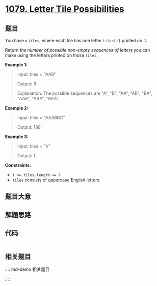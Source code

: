 # [1079. Letter Tile Possibilities](https://leetcode.com/problems/letter-tile-possibilities/)

## 题目

You have `n`  `tiles`, where each tile has one letter `tiles[i]` printed on
it.

Return _the number of possible non-empty sequences of letters_ you can make
using the letters printed on those `tiles`.



**Example 1:**

> Input: tiles = "AAB"
> 
> Output: 8
> 
> Explanation: The possible sequences are "A", "B", "AA", "AB", "BA", "AAB", "ABA", "BAA".

**Example 2:**

> Input: tiles = "AAABBC"
> 
> Output: 188

**Example 3:**

> Input: tiles = "V"
> 
> Output: 1

**Constraints:**

  * `1 <= tiles.length <= 7`
  * `tiles` consists of uppercase English letters.


## 题目大意

## 解题思路

## 代码

```javascript

```

## 相关题目

:::: md-demo 相关题目

::::
